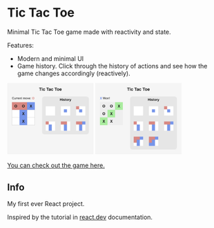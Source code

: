# Tic Tac Toe

Minimal Tic Tac Toe game made with reactivity and state.

Features:

- Modern and minimal UI
- Game history. Click through the history of actions and see how the game changes accordingly (reactively).

<img src="https://github.com/3qual1/tic-tac-toe-react/blob/main/assets/demo-1.png?raw=true" width="200" alt="image showing tic tac toe game"> <img src="https://github.com/3qual1/tic-tac-toe-react/blob/main/assets/demo-2.png?raw=true" width="200" alt="image showing tic tac toe game">

[You can check out the game here.](https://3qual1.github.io/tic-tac-toe-react/)

## Info

My first ever React project.

Inspired by the tutorial in [react.dev](https://react.dev/learn/tutorial-tic-tac-toe) documentation.

